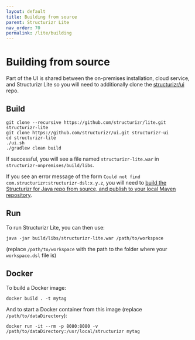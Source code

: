 ```yaml
---
layout: default
title: Building from source
parent: Structurizr Lite
nav_order: 70
permalink: /lite/building
---
```


# Building from source

Part of the UI is shared between the on-premises installation, cloud service, and Structurizr Lite
so you will need to additionally clone the [structurizr/ui](https://github.com/structurizr/ui) repo.

## Build

```
git clone --recursive https://github.com/structurizr/lite.git structurizr-lite
git clone https://github.com/structurizr/ui.git structurizr-ui
cd structurizr-lite
./ui.sh
./gradlew clean build
```

If successful, you will see a file named `structurizr-lite.war` in `structurizr-onpremises/build/libs`.

If you see an error message of the form `Could not find com.structurizr:structurizr-dsl:x.y.z`, you will need to
[build the Structurizr for Java repo from source, and publish to your local Maven repository](/java/building).

## Run

To run Structurizr Lite, you can then use:

```
java -jar build/libs/structurizr-lite.war /path/to/workspace
```

(replace `/path/to/workspace` with the path to the folder where your `workspace.dsl` file is)

## Docker 

To build a Docker image:

```
docker build . -t mytag
```

And to start a Docker container from this image (replace `/path/to/dataDirectory`):

```
docker run -it --rm -p 8080:8080 -v /path/to/dataDirectory:/usr/local/structurizr mytag
```